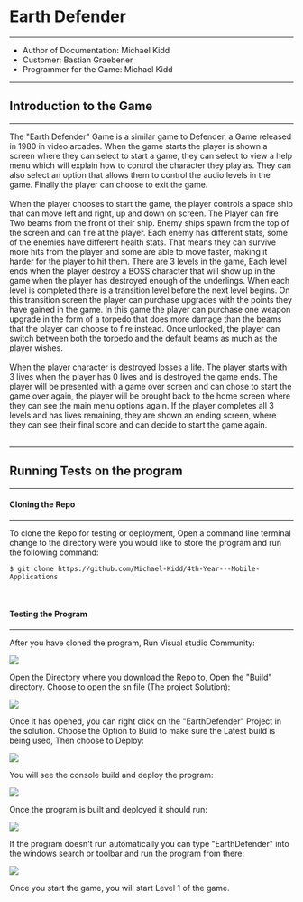 # Earth Defender

----------

- Author of Documentation: Michael Kidd
- Customer: Bastian Graebener
- Programmer for the Game: Michael Kidd

----------

## Introduction to the Game

----------

The "Earth Defender" Game is a similar game to Defender, a Game released in 1980 in video arcades. 
When the game starts the player is shown a screen where they can select to start a game, they can select to view a help menu which will explain how to control the character they play as. They can also select an option that allows them to control the audio levels in the game. Finally the player can choose to exit the game. <br />
<br />
When the player chooses to start the game, the player controls a space ship that can move left and right, up and down on screen. The Player can fire Two beams from the front of their ship.
Enemy ships spawn from the top of the screen and can fire at the player. Each enemy has different stats, some of the enemies have different health stats. That means they can survive more hits from the player and some are able to move faster, making it harder for the player to hit them. There are 3 levels in the game, Each level ends when the player destroy a BOSS character that will show up in the game when the player has destroyed enough of the underlings. When each level is completed there is a transition level before the next level begins. On this transition screen the player can purchase upgrades with the points they have gained in the game. In this game the player can purchase one weapon upgrade in the form of a torpedo that does more damage than the beams that the player can choose to fire instead. Once unlocked, the player can switch between both the torpedo and the default beams as much as the player wishes. <br />
<br />
When the player character is destroyed losses a life. The player starts with 3 lives when the player has 0 lives and is destroyed the game ends. The player will be presented with a game over screen and can chose to start the game over again, the player will be brought back to the home screen where they can see the main menu options again. If the player completes all 3 levels and has lives remaining, they are shown an ending screen, where they can see their final score and can decide to start the game again. <br />
<br />

----------

## Running Tests on the program
----------

#### Cloning the Repo
----------

To clone the Repo for testing or deployment, Open a command line terminal change to the directory were you would like to store the program and run the following command:

````
$ git clone https://github.com/Michael-Kidd/4th-Year---Mobile-Applications
````
<br />

#### Testing the Program
----------

After you have cloned the program, Run Visual studio Community:

![](https://raw.githubusercontent.com/Michael-Kidd/4th-Year---Mobile-Applications/master/Documentation/images/Images%20for%20wiki/VS%20empty.PNG)

Open the Directory where you download the Repo to, Open the "Build" directory. Choose to open the sn file (The project Solution):

![](https://raw.githubusercontent.com/Michael-Kidd/4th-Year---Mobile-Applications/master/Documentation/images/Images%20for%20wiki/VS%20folder.PNG)

Once it has opened, you can right click on the "EarthDefender" Project in the solution. Choose the Option to Build to make sure the Latest build is being used, Then choose to Deploy:

![](https://raw.githubusercontent.com/Michael-Kidd/4th-Year---Mobile-Applications/master/Documentation/images/Images%20for%20wiki/VS%20Solution.PNG)

You will see the console build and deploy the program:

![](https://raw.githubusercontent.com/Michael-Kidd/4th-Year---Mobile-Applications/master/Documentation/images/Images%20for%20wiki/Console.PNG)

Once the program is built and deployed it should run:

![](https://raw.githubusercontent.com/Michael-Kidd/4th-Year---Mobile-Applications/master/Documentation/images/Images%20for%20wiki/MainMenu.PNG)

If the program doesn't run automatically you can type "EarthDefender" into the windows search or toolbar and run the program from there:

![](https://raw.githubusercontent.com/Michael-Kidd/4th-Year---Mobile-Applications/master/Documentation/images/Images%20for%20wiki/Level1.PNG)

Once you start the game, you will start Level 1 of the game.
